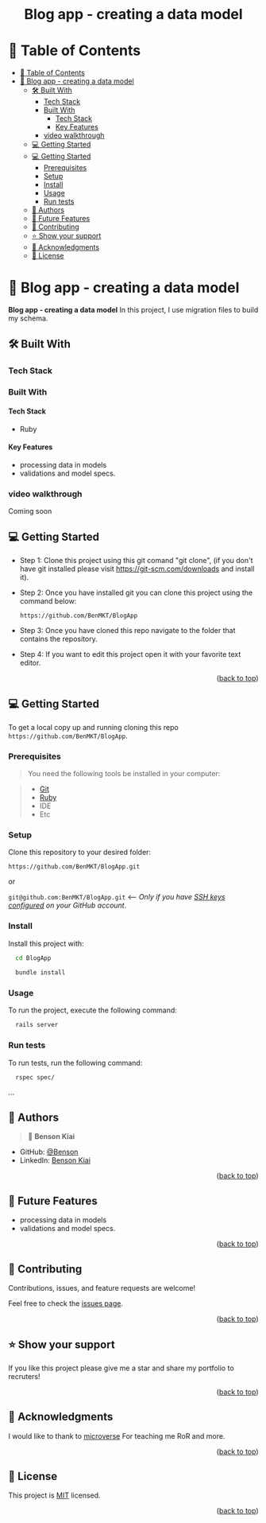 <br>
<div align='center'>
	<h1>Blog app - creating a data model</h1>
  </div>
<a name="readme-top"></a>

# 📗 Table of Contents
- [📗 Table of Contents](#-table-of-contents)
- [📖 Blog app - creating a data model ](#-blog-app---creating-a-data-model-)
  - [🛠 Built With ](#-built-with-)
    - [Tech Stack ](#tech-stack-)
    - [Built With ](#built-with-)
      - [Tech Stack ](#tech-stack--1)
      - [Key Features ](#key-features-)
    - [video walkthrough](#video-walkthrough)
  - [💻 Getting Started ](#-getting-started-)
  - [💻 Getting Started ](#-getting-started--1)
    - [Prerequisites](#prerequisites)
    - [Setup](#setup)
    - [Install](#install)
    - [Usage](#usage)
    - [Run tests](#run-tests)
  - [👥 Authors ](#-authors-)
  - [🔭 Future Features ](#-future-features-)
  - [🤝 Contributing ](#-contributing-)
  - [⭐️ Show your support ](#️-show-your-support-)
  - [🙏 Acknowledgments ](#-acknowledgments-)
  - [📝 License ](#-license-)


# 📖 Blog app - creating a data model <a name="about-project"></a>

**Blog app - creating a data model** In this project, I use migration files to build my schema.
## 🛠 Built With <a name="built-with"></a>

### Tech Stack <a name="tech-stack"></a>
### Built With <a name="built-with"></a>

#### Tech Stack <a name="tech-stack"></a>

- Ruby

#### Key Features <a name="key-features"></a>

- processing data in models
- validations and model specs.

### video walkthrough

Coming soon

<!-- GETTING STARTED -->

## 💻 Getting Started <a name="getting-started"></a>

- Step 1: Clone this project using this git comand "git clone", (if you don't have git installed please visit
  https://git-scm.com/downloads and install it).
- Step 2: Once you have installed git you can clone this project using the command below:
  ```
  https://github.com/BenMKT/BlogApp
  ```
- Step 3: Once you have cloned this repo navigate to the folder that contains
  the repository.

- Step 4: If you want to edit this project open it with your favorite text editor.

<p align="right">(<a href="#readme-top">back to top</a>)</p>

## 💻 Getting Started <a name="getting-started"></a>

To get a local copy up and running cloning this repo `https://github.com/BenMKT/BlogApp`.

### Prerequisites

> You need the following tools be installed in your computer:

> - [Git](https://www.linode.com/docs/guides/how-to-install-git-on-linux-mac-and-windows/)
> - [Ruby](https://github.com/microverseinc/curriculum-ruby/blob/main/simple-ruby/articles/ruby_installation_instructions.md)
> - IDE
> - Etc

### Setup

Clone this repository to your desired folder:

`https://github.com/BenMKT/BlogApp.git`

or

`git@github.com:BenMKT/BlogApp.git` <-- _Only if you have [SSH keys configured](https://docs.github.com/en/authentication/connecting-to-github-with-ssh/adding-a-new-ssh-key-to-your-github-account) on your GitHub account_.

### Install

Install this project with:

```sh
  cd BlogApp
  
  bundle install
```

### Usage

To run the project, execute the following command:

```sh
  rails server
```

### Run tests

To run tests, run the following command:

```sh
  rspec spec/
```
...
<!-- AUTHORS -->

## 👥 Authors <a name="authors"></a>

> 👤 **Benson Kiai**

- GitHub: [@Benson](https://github.com/BenMKT)
- LinkedIn: [Benson Kiai](https://www.linkedin.com/in/bensonkiai)

<p align="right">(<a href="#readme-top">back to top</a>)</p>

<!-- FUTURE FEATURES -->

## 🔭 Future Features <a name="future-features"></a>

- processing data in models
- validations and model specs.

<p align="right">(<a href="#readme-top">back to top</a>)</p>

<!-- CONTRIBUTING -->

## 🤝 Contributing <a name="contributing"></a>

Contributions, issues, and feature requests are welcome!

Feel free to check the [issues page](https://github.com/BenMKT/BlogApp/issues).

<p align="right">(<a href="#readme-top">back to top</a>)</p>

<!-- SUPPORT -->

## ⭐️ Show your support <a name="support"></a>

If you like this project please give me a star and share my portfolio to recruters!

<p align="right">(<a href="#readme-top">back to top</a>)</p>

<!-- ACKNOWLEDGEMENTS -->

## 🙏 Acknowledgments <a name="acknowledgements"></a>

I would like to thank to [microverse](https://www.microverse.org/) For teaching me RoR and more.

<p align="right">(<a href="#readme-top">back to top</a>)</p>

<!-- FAQ (optional) -->

<!-- LICENSE -->

## 📝 License <a name="license"></a>

This project is [MIT](./LICENSE) licensed.

<p align="right">(<a href="#readme-top">back to top</a>)</p>